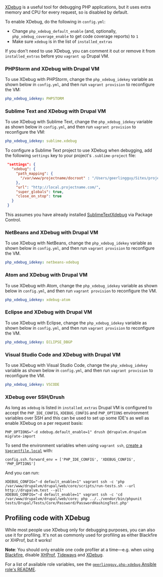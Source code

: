 [XDebug](https://xdebug.org/) is a useful tool for debugging PHP applications, but it uses extra memory and CPU for every request, so is disabled by default.

To enable XDebug, do the following in `config.yml`:

  - Change `php_xdebug_default_enable` (and, optionally, `php_xdebug_coverage_enable` to get code coverage reports) to `1`
  - Make sure `xdebug` is in the list of `installed_extras`

If you don't need to use XDebug, you can comment it out or remove it from `installed_extras` before you `vagrant up` Drupal VM.

### PHPStorm and XDebug with Drupal VM

To use XDebug with PHPStorm, change the `php_xdebug_idekey` variable as shown below in `config.yml`, and then run `vagrant provision` to reconfigure the VM:

```yaml
php_xdebug_idekey: PHPSTORM
```

### Sublime Text and XDebug with Drupal VM

To use XDebug with Sublime Text, change the `php_xdebug_idekey` variable as shown below in `config.yml`, and then run `vagrant provision` to reconfigure the VM:

```yaml
php_xdebug_idekey: sublime.xdebug
```

To configure a Sublime Text project to use XDebug when debugging, add the following `settings` key to your project's `.sublime-project` file:

```json
 "settings": {
   "xdebug": {
     "path_mapping": {
       "/var/www/projectname/docroot" : "/Users/geerlingguy/Sites/projectname/docroot",
     },
     "url": "http://local.projectname.com/",
     "super_globals": true,
     "close_on_stop": true
   }
 }
```

This assumes you have already installed [SublimeTextXdebug](https://github.com/martomo/SublimeTextXdebug) via Package Control.

### NetBeans and XDebug with Drupal VM

To use XDebug with NetBeans, change the `php_xdebug_idekey` variable as shown below in `config.yml`, and then run `vagrant provision` to reconfigure the VM.

```yaml
php_xdebug_idekey: netbeans-xdebug
```

### Atom and XDebug with Drupal VM

To use XDebug with Atom, change the `php_xdebug_idekey` variable as shown below in `config.yml`, and then run `vagrant provision` to reconfigure the VM.

```yaml
php_xdebug_idekey: xdebug-atom
```

### Eclipse and XDebug with Drupal VM

To use XDebug with Eclipse, change the `php_xdebug_idekey` variable as shown below in `config.yml`, and then run `vagrant provision` to reconfigure the VM.

```yaml
php_xdebug_idekey: ECLIPSE_DBGP
```

### Visual Studio Code and XDebug with Drupal VM

To use XDebug with Visual Studio Code, change the `php_xdebug_idekey` variable as shown below in `config.yml`, and then run `vagrant provision` to reconfigure the VM.

```yaml
php_xdebug_idekey: VSCODE
```

### XDebug over SSH/Drush

As long as `xdebug` is listed in `installed_extras` Drupal VM is configured to accept the `PHP_IDE_CONFIG`, `XDEBUG_CONFIG` and `PHP_OPTIONS` environment variables over SSH and this can be used to set up some IDE's as well as enable XDebug on a per request basis:

```
PHP_OPTIONS="-d xdebug.default_enable=1" drush @drupalvm.drupalvm migrate-import
```

To send the environment variables when using `vagrant ssh`, [create a `Vagrantfile.local`](../extending/vagrantfile.md) with:

```
config.ssh.forward_env = ['PHP_IDE_CONFIG', 'XDEBUG_CONFIG', 'PHP_OPTIONS']
```

And you can run:

```
XDEBUG_CONFIG="-d default_enable=1" vagrant ssh -c 'php /var/www/drupalvm/drupal/web/core/scripts/run-tests.sh --url http://drupalvm.test --all'
XDEBUG_CONFIG="-d default_enable=1" vagrant ssh -c 'cd /var/www/drupalvm/drupal/web/core; php ../../vendor/bin/phpunit tests/Drupal/Tests/Core/Password/PasswordHashingTest.php'
```

## Profiling code with XDebug

While most people use XDebug only for debugging purposes, you can also use it for profiling. It's not as commonly used for profiling as either Blackfire or XHProf, but it works!

**Note**: You should only enable one code profiler at a time—e.g. when using [Blackfire](blackfire.md), disable [XHProf](xhprof.md), [Tideways](tideways.md) and [XDebug](xdebug.md).

For a list of available role variables, see the [`geerlingguy.php-xdebug` Ansible role's README](https://github.com/geerlingguy/ansible-role-php-xdebug#readme).



